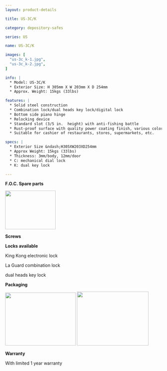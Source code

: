 ```yaml
---
layout: product-details

title: US-3C/K

category: depository-safes

series: US

name: US-3C/K

images: [
  "us-3c_k-1.jpg",
  "us-3c_k-2.jpg",
]

info: |
  * Model: US-3C/K
  * Exterior Size: H 305mm X W 203mm X D 254mm
  * Approx. Weight: 15kgs (33lbs)

features: |
  * Solid steel construction
  * Combination lock/dual heads key lock/digital lock
  * Bottom side piano hinge
  * Relocking device
  * Standard slot (3/5 in.  height) with anti-fishing battle
  * Rust-proof surface with quality power coating finish, various colors available
  * Suitable for cashier of restaurants, stores, supermarkets, etc.

specs: |
  * Exterior Size &ndash;H305XW203XD254mm
  * Approx Weight: 15kgs (33lbs)
  * Thickness: 3mm/body, 12mm/door
  * C: mechanical dial lock
  * K: dual key lock

---
```


**F.O.C. Spare parts**

<img alt="" src="{IMAGE_CDN}/us-3c_k-3.jpg" style="width: 162px; height: 124px;" />

**Screws**

**Locks available**

King Kong electronic lock

La Guard combination lock

dual heads key lock

**Packaging**

<img alt="" src="{IMAGE_CDN}/us-3c_k-4.jpg" style="width: 227px; height: 170px;" />

<img alt="" src="{IMAGE_CDN}/us-3c_k-5.jpg" style="width: 230px; height: 173px;" />

**Warranty**

With limited 1 year warranty
